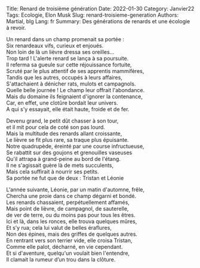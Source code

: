 Title: Renard de troisième génération
Date: 2022-01-30
Category: Janvier22
Tags: Ecologie, Elon Musk
Slug: renard-troisieme-generation
Authors: Martial, blg
Lang: fr
Summary: Des générations de renards et une écologie à revoir.

Un renard dans un champ promenait sa portée :   
Six renardeaux vifs, curieux et enjoués.    
Non loin de là un lièvre dressa ses oreilles…   
Trop tard ! L'alerte renard se lança à sa poursuite.    
Il referma sa gueule sur cette réjouissance fortuite,   
Scruté par le plus attentif de ses apprentis mammifères,     
Tandis que les autres, occupés à leurs affaires,    
S'attachaient à dénicher rats, mulots et campagnols.    
Quelle belle journée ! Le champ leur offrait l'abondance.   
Mais du domaine ils feignaient d'ignorer la contenance,  
Car, en effet, une clotûre bordait leur univers.    
A qui s'y essayait, elle était haute, froide et de fer.

Devenu grand, le petit dût chasser à son tour,  
et il mit pour cela de coté son pas lourd.  
Mais la multitude des renards allant croissante,    
Le lièvre se fit plus rare, sa traque plus épuisante.   
Notre quadrupède, éreinté par une course infructueuse,  
Se rabattit sur des goujons et grenouilles vaseuses     
Qu'il attrapa à grand-peine au bord de l'étang.     
Il ne s'agissait guère là de mets succulents,   
Mais cela suffirait à nourrir ses petits.   
Sa portée ne fut que de deux : Tristan et Léonie

L'année suivante, Léonie, par un matin d'automne, frêle,    
Chercha une proie dans ce champ dégarni et bondé.   
Les renards chassaient, perpétuellement affamés,    
Mais point de lièvre, de campagnol, de sauterelle,  
de ver de terre, ou du moins pas pour tous les êtres.   
Ici et là, dans les ronces, elle trouva quelques mûres,     
Et s’y rua; cela lui valut de belles éraflures,     
Non des épines, mais des griffes de quelques autres.     
En rentrant vers son terrier vide, elle croisa Tristan,     
Comme elle palot, décharné, en vie cependant.   
Et si d'aventure, quelqu'un voulait bien l'entendre,    
Il clamait la rumeur d’un trou dans la clôture.

